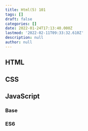 ```yaml
---
title: Html(5) 101
tags: []
draft: false
categories: []
date: 2022-01-24T17:13:40.000Z
lastmod: '2022-02-11T09:33:32.610Z'
description: null
author: null
---
```

## HTML

## CSS

## JavaScript

### Base

### ES6
